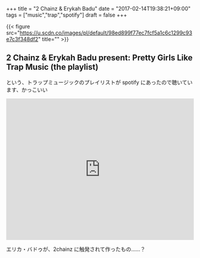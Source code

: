 +++
title = "2 Chainz & Erykah Badu"
date = "2017-02-14T19:38:21+09:00"
tags = ["music","trap","spotify"]
draft = false
+++

{{< figure src="https://u.scdn.co/images/pl/default/98ed899f77ec7fcf5a1c6c1299c93e7c3f348df2" title="" >}}

## 2 Chainz & Erykah Badu present: Pretty Girls Like Trap Music (the playlist)

という、トラップミュージックのプレイリストが spotify にあったので聴いています、かっこいい

<div class="embed">
<iframe src="https://embed.spotify.com/?uri=spotify%3Auser%3A2chainz%3Aplaylist%3A6mOCzeQFN67gwzVwZUl9Iq" width="100%" height="380" frameborder="0" allowtransparency="true"></iframe>
</div>

エリカ・バドゥが、2chainz に触発されて作ったもの……？
